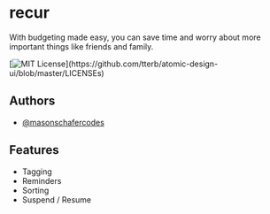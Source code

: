 # recur

With budgeting made easy, you can save time and worry about more important things like friends and family.



[![MIT License](https://img.shields.io/apm/l/atomic-design-ui.svg?)](https://github.com/tterb/atomic-design-ui/blob/master/LICENSEs)


## Authors

- [@masonschafercodes](https://github.com/masonschafercodes)


## Features

- Tagging
- Reminders
- Sorting
- Suspend / Resume
